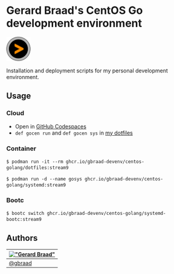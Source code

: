 Gerard Braad's CentOS Go development environment
================================================

!["Prompt"](https://raw.githubusercontent.com/gbraad/assets/gh-pages/icons/prompt-icon-64.png)


Installation and deployment scripts for my personal development environment.


Usage
-----

### Cloud

  * Open in [GitHub Codespaces](https://github.com/codespaces/new?hide_repo_select=true&ref=main&repo=936139144&skip_quickstart=true)
  * `def gocen run` and `def gocen sys` in [my dotfiles](https://github.com/gbraad/dotfiles/blob/main/zsh/.zshrc.d/devenv.zsh)


### Container

```
$ podman run -it --rm ghcr.io/gbraad-devenv/centos-golang/dotfiles:stream9
```

```
$ podman run -d --name gosys ghcr.io/gbraad-devenv/centos-golang/systemd:stream9
```

### Bootc

```
$ bootc switch ghcr.io/gbraad-devenv/centos-golang/systemd-bootc:stream9
```


Authors
-------

| [!["Gerard Braad"](http://gravatar.com/avatar/e466994eea3c2a1672564e45aca844d0.png?s=60)](http://gbraad.nl "Gerard Braad <me@gbraad.nl>") |
|---|
| [@gbraad](https://gbraad.nl/social)  
